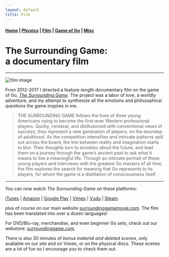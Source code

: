 ```yaml
---
layout: default
title: Film
---
```


#### [Home](index.md) | [Physics](physics.md) | [Film](film.md) | [Game of Go](go.md) | [Misc](misc.md)

# The Surrounding Game:<br/> a documentary film
---

![film image](/images/TSG_skinny.png)

From 2012-2017 I directed a feature-length documentary film on the game of Go, [*The Surrounding Game*](https://www.surroundinggamemovie.com/). 
The project was a labor of love, a worldly adventure, and my attempt to synthesize all the emotions and philosophical questions the game inspires in me. 

>THE SURROUNDING GAME follows the lives of three young Americans vying to become the first-ever Western professional players. Quirky, cerebral, and disillusioned with conventional views of success, they represent a new generation of players, on the doorstep of adulthood. As the competition intensifies and intricate patterns spill out across the board, the line between reality and imagination starts to blur. Their thoughts turn to anxieties about the future, and lead them on a journey through the game’s ancient past to ask what it means to live a meaningful life. Through an intimate portrait of these young players and interviews with the greatest Go masters of all time, the film explores the search for meaning that Go represents to its players, for whom the game is a distillation of consciousness itself.

---

You can now watch *The Surrounding Game* on these platforms:

[iTunes](https://tinyurl.com/TheSurroundingGameiTunes) | [Amazon](https://tinyurl.com/SurroundingGameAMZ) | [Google Play](https://tinyurl.com/SurroundingGameGP) | [Vimeo](https://vimeo.com/ondemand/thesurroundinggame) | [Vudu](https://www.vudu.com/content/movies/details/The-Surrounding-Game/944819) | [Steam](https://store.steampowered.com/app/854240/The_Surrounding_Game/)

plus of course on our main website [surroundinggamemovie.com](https://www.surroundinggamemovie.com/). The film has been translated into over a dozen languages!

For DVD/Blu-ray, merchandise, and even beginner Go sets, check out our webstore: [surroundinggame.com](https://www.surroundinggame.com/). 

There is also 30 minutes of *bonus material and deleted scenes*, only avaliable on our site and on Vimeo, or on the physical discs. These scenes are a lot of fun so I encourage you to check them out.


